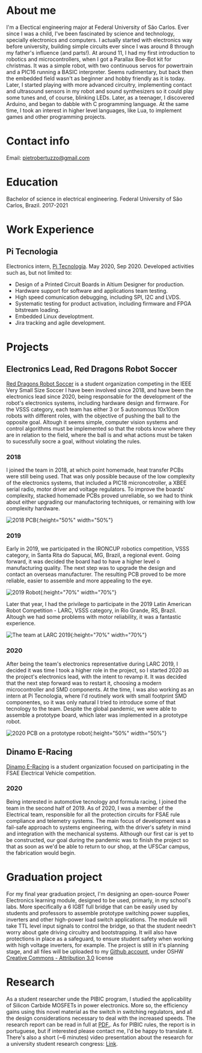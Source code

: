 
# About me
I'm a Electical engineering major at Federal University of São Carlos.
Ever since I was a child, I've been fascinated by science and technology, specially electronics and computers. I actually started with electronics way before university, building simple circuits ever since I was around 8 through my father's influence (and parts!).
At around 11, I had my first introduction to robotics and microcontrollers, when I got a Parallax Boe-Bot kit for christmas. It was a simple robot, with two continuous servos for powertrain and a PIC16 running a BASIC interpreter. Seems rudimentary, but back then the embedded field wasn't as beginner and hobby friendly as it is today.
Later, I started playing with more advanced circuitry, implementing contact and ultrasound sensors in my robot and sound synthesizers so it could play some tunes and, of course, blinking LEDs.
Later, as a teenager, I discovered Arduino, and began to dabble with C programming language. At the same time, I took an interest in higher level languages, like Lua, to implement games and other programming projects.

# Contact info

Email: pietrobertuzzo@gmail.com

# Education
Bachelor of science in electrical engineering.
Federal University of São Carlos, Brazil.
2017-2021

# Work Experience

## Pi Tecnologia
Electronics intern, [Pi Tecnologia](https://www.linkedin.com/company/pi-tecnologia/).
May 2020, Sep 2020.
Developed activities such as, but not limited to:
- Design of a Printed Circuit Boards in Altium Designer for production.
- Hardware support for software and applications team testing.
- High speed comunication debugging, including SPI, I2C and LVDS.
- Systematic testing for product activation, including firmware and FPGA bitstream loading.
- Embedded Linux developtment.
- Jira tracking and agile development.

# Projects

## Electronics Lead, Red Dragons Robot Soccer
[Red Dragons Robot Soccer](https://www.linkedin.com/company/red-dragons-ufscar/) is a student organization competing in the IEEE Very Small Size Soccer I have been involved since 2018, and have been the electronics lead since 2020, being responsable for the development of the robot's electronics systems, including hardware design and firmware.
For the VSSS category,  each team has either 3 or 5 autonomous 10x10cm robots with different roles, with the objective of pushing the ball to the opposite goal. Altough it seems simple, computer vision systems and control algorithms must be implemented so that the robots know where they are in relation to the field, where the ball is and what actions must be taken to sucessfully socre a goal, without violating the rules.

### 2018
I joined the team in 2018, at which point homemade, heat transfer PCBs were still being used. That was only possible because of the low complexity of the electronics systems, that included a PIC18 microncotroller, a XBEE serial radio, motor driver and voltage regulators. To improve the boards' complexity, stacked homemade PCBs proved unreliable, so we had to think about either upgrading our manufactoring techniques, or remaining with low complexity hardware.

![2018 PCB](images/PCB2018.jpg){:height="50%" width="50%"}

### 2019
Early in 2019, we participated in the IRONCUP robotics competition, VSSS category, in Santa Rita do Sapucaí, MG, Brazil, a regional event.
Going forward, it was decided the board had to have a higher level o manufacturing quality. The next step was to upgrade the design and contact an overseas manufacturer. The resulting PCB proved to be more reliable, easier to assemble and more appealing to the eye.

![2019 Robot](images/2019.jpeg){:height="70%" width="70%"}

Later that year, I had the privilege to participate in the 2019 Latin American Robot Competition - LARC, VSSS category, in Rio Grande, RS, Brazil. Altough we had some problems with motor reliability, it was a fantastic experience.

![The team at LARC 2019](images/LARC2019.jpeg){:height="70%" width="70%"}

### 2020
After being the team's electronics representative during LARC 2019, I decided it was time I took a higher role in the project, so I started 2020 as the project's electronics lead, with the intent to revamp it. It was decided that the next step forward was to restart it, choosing a modern microcontroller and SMD components. At the time, I was also working as an intern at Pi Tecnologia, where I'd routinely work with small footprint SMD componentes, so it was only natural I tried to introduce some of that tecnology to the team.
Despite the global pandemic, we were able to assemble a prototype board, which later was implemented in a prototype robot.

![2020 PCB on a prototype robot](images/2020.jpeg){:height="50%" width="50%"}

## Dinamo E-Racing
[Dinamo E-Racing](https://www.linkedin.com/company/formulaerouteufscar/) is a student organization focused on participating in the FSAE Electrical Vehicle competition.

### 2020
Being interested in automotive tecnology and formula racing, I joined the team in the second half of 2019. As of 2020, I was a member of the Electrical team, responsible for all the protection circuits for FSAE rule compliance and telemetry systems. The main focus of development was a fail-safe approach to systems engineering, with the driver's safety in mind and integration with the mechanical systems.
Although our first car is yet to be constructed, our goal during the pandemic was to finish the project so that as soon as we'd be able to return to our shop, at the UFSCar campus, the fabrication would begin.

# Graduation project

For my final year graduation project, I'm designing an open-source Power Electronics learning module, designed to be used, primarly, in my school's labs. More specifically a 6 IGBT full bridge that can be easily used by students and professors to assemble prototype switching power supplies, inverters and other high-power load switch applications. 
The module will take TTL level input signals to control the bridge, so that the student needn't worry about gate driving circuitry and bootstrapping. It will also have protections in place as a safeguard, to ensure student safety when working with high voltage inverters, for example.
The project is still in it's planning stage, and all files will be uploaded to my [Github account](https://github.com/pietrobertuzzo), under OSHW [Creative Commons - Attribution 3.0](http://creativecommons.org/licenses/by/3.0/) license

# Research
As a student researcher unde the PIBIC program, I studied the applicability of Silicon Carbide MOSFETs in power electronics. More so, the efficiency gains using this novel material as the switch in switching regulators, and all the design considerations necessary to deal with the increased speeds. The research report can be read in full at <a href="https://github.com/pietrobertuzzo/pietrobertuzzo.github.io/blob/main/documents/RelatorioICT_Pietro.pdf" target="_blank">PDF.</a>.
As for PIBIC rules, the report is in portuguese, but if interested please contact me, I'd be happy to translate it.
There's also a short (~6 minutes) video presentation about the research for a university student research congress: [Link](https://www.youtube.com/watch?v=gVqps94csn8).
